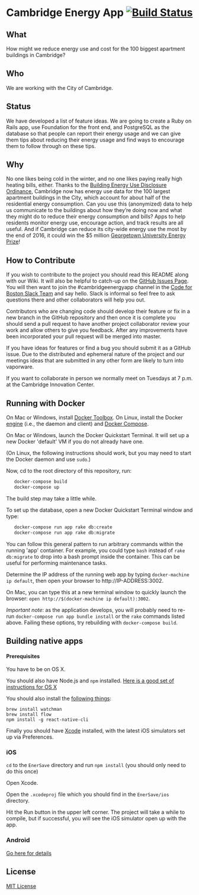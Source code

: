 # Cambridge Energy App [![Build Status](https://travis-ci.org/codeforboston/cambridge_energy_app.svg?branch=master)](https://travis-ci.org/codeforboston/cambridge_energy_app)

## What
How might we reduce energy use and cost for the 100 biggest apartment buildings in Cambridge?


## Who
We are working with the City of Cambridge.


## Status
We have developed a list of feature ideas. We are going to create a Ruby on Rails app, use Foundation for the front end, and PostgreSQL as the database so that people can report their energy usage and we can give them tips about reducing their energy usage and find ways to encourage them to follow through on these tips.


## Why
No one likes being cold in the winter, and no one likes paying really high heating bills, either. Thanks to the [Building Energy Use Disclosure Ordinance](https://www.cambridgema.gov/CDD/zoninganddevelopment/sustainablebldgs/buildingenergydisclosureordinance.aspx), Cambridge now has energy use data for the 100 largest apartment buildings in the City, which account for about half of the residential energy consumption. Can you use this (anonymized) data to help us communicate to the buildings about how they’re doing now and what they might do to reduce their energy consumption and bills? Apps to help residents monitor energy use, encourage action, and track results are all useful. And if Cambridge can reduce its city-wide energy use the most by the end of 2016, it could win the $5 million [Georgetown University Energy Prize](http://www.cambridgeenergyalliance.org/winit)!


## How to Contribute
If you wish to contribute to the project you should read this README along with our Wiki. It will also be helpful to catch-up on the [GitHub Issues Page](https://github.com/codeforboston/cambridge_energy_app/issues). You will then want to join the #cambridgeenergyapp channel in the [Code for Boston Slack Team](http://public.codeforboston.org/) and say hello. Slack is informal so feel free to ask questions there and other collaborators will help you out. 

Contributors who are changing code should develop their feature or fix in a new branch in the GitHub repository and then once it is complete you should send a pull request to have another project collaborator review your work and allow others to give you feedback. After any improvements have been incorporated your pull request will be merged into master.

If you have ideas for features or find a bug you should submit it as a GitHub issue. Due to the distributed and ephemeral nature of the project and our meetings ideas that are submitted in any other form are likely to turn into vaporware.

If you want to collaborate in person we normally meet on Tuesdays at 7 p.m. at the Cambridge Innovation Center. 


## Running with Docker

On Mac or Windows, install
[Docker Toolbox](https://www.docker.com/docker-toolbox).  On Linux,
install the Docker
[engine](https://docs.docker.com/engine/installation/ubuntulinux/)
(i.e., the daemon and client) and
[Docker Compose](https://docs.docker.com/compose/install/).

On Mac or Windows, launch the Docker Quickstart Terminal.  It will set
up a new Docker 'default' VM if you do not already have one.

(On Linux, the following instructions should work, but you may need to
start the Docker daemon and use `sudo`.)

Now, cd to the root directory of this repository, run:

```sh
   docker-compose build 
   docker-compose up
```

The build step may take a little while.

To set up the database, open a new Docker Quickstart Terminal window and
type:

```sh
   docker-compose run app rake db:create
   docker-compose run app rake db:migrate
```

You can follow this general pattern to run arbitrary commands within the
running 'app' container.  For example, you could type `bash` instead of
`rake db:migrate` to drop into a bash prompt inside the container.  This
can be useful for performing maintenance tasks.

Determine the IP address of the running web app by typing
`docker-machine ip default`, then open your browser to
http://IP-ADDRESS:3002.

On Mac, you can type this at a new terminal window to quickly launch the
browser: `open http://$(docker-machine ip default):3002`.

*Important note*: as the application develops, you will probably need to
re-run `docker-compose run app bundle install` or the `rake` commands
listed above.  Failing these options, try rebuilding with
`docker-compose build`.

## Building native apps

#### Prerequisites

You have to be on OS X.

You should also have Node.js and `npm` installed.
[Here is a good set of instructions for OS X](http://shapeshed.com/setting-up-nodejs-and-npm-on-mac-osx/)

You should also install the [following things](https://facebook.github.io/react-native/docs/getting-started.html):

    brew install watchman
    brew install flow
    npm install -g react-native-cli

Finally you should have [Xcode](https://itunes.apple.com/us/app/xcode/id497799835?mt=12) installed, with the latest iOS simulators set up via Preferences.

### iOS

`cd` to the `EnerSave` directory and run `npm install` (you should only need to do this once)

Open Xcode.

Open the `.xcodeproj` file which you should find in the `EnerSave/ios` directory.

Hit the Run button in the upper left corner.
The project will take a while to compile, but if successful, you will see the
iOS simulator open up with the app.

### Android

[Go here for details](https://facebook.github.io/react-native/docs/android-setup.html)

## License
[MIT License](LICENSE)
